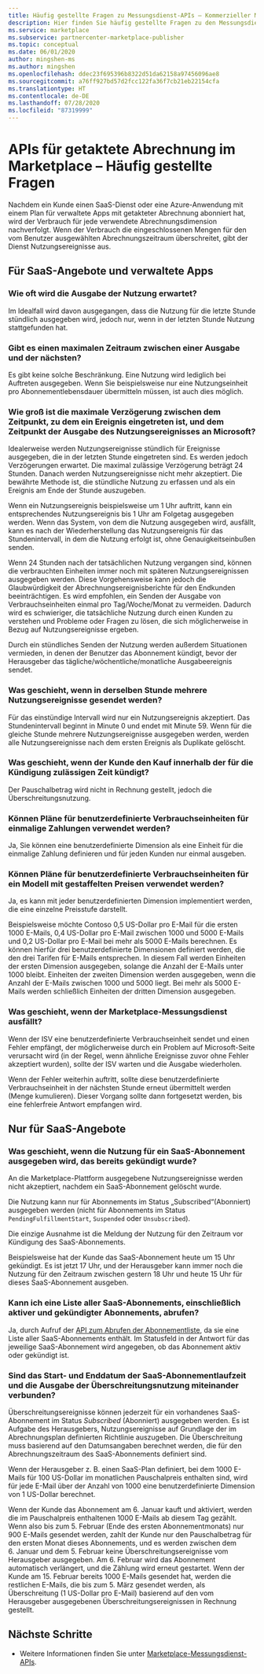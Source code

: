 ```yaml
---
title: Häufig gestellte Fragen zu Messungsdienst-APIs – Kommerzieller Microsoft-Marketplace
description: Hier finden Sie häufig gestellte Fragen zu den Messungsdienst-APIs für SaaS-Angebote in Microsoft AppSource und im Azure Marketplace.
ms.service: marketplace
ms.subservice: partnercenter-marketplace-publisher
ms.topic: conceptual
ms.date: 06/01/2020
author: mingshen-ms
ms.author: mingshen
ms.openlocfilehash: ddec23f695396b8322d51da62158a97456096ae8
ms.sourcegitcommit: a76ff927bd57d2fcc122fa36f7cb21eb22154cfa
ms.translationtype: HT
ms.contentlocale: de-DE
ms.lasthandoff: 07/28/2020
ms.locfileid: "87319999"
---
```

# <a name="marketplace-metered-billing-apis---faq"></a>APIs für getaktete Abrechnung im Marketplace – Häufig gestellte Fragen

Nachdem ein Kunde einen SaaS-Dienst oder eine Azure-Anwendung mit einem Plan für verwaltete Apps mit getakteter Abrechnung abonniert hat, wird der Verbrauch für jede verwendete Abrechnungsdimension nachverfolgt.  Wenn der Verbrauch die eingeschlossenen Mengen für den vom Benutzer ausgewählten Abrechnungszeitraum überschreitet, gibt der Dienst Nutzungsereignisse aus.

## <a name="for-both-saas-offers-and-managed-apps"></a>Für SaaS-Angebote und verwaltete Apps

### <a name="how-often-is-it-expected-to-emit-usage"></a>Wie oft wird die Ausgabe der Nutzung erwartet?

Im Idealfall wird davon ausgegangen, dass die Nutzung für die letzte Stunde stündlich ausgegeben wird, jedoch nur, wenn in der letzten Stunde Nutzung stattgefunden hat.

### <a name="is-there-a-maximal-period-between-one-emission-and-the-next-one"></a>Gibt es einen maximalen Zeitraum zwischen einer Ausgabe und der nächsten?

Es gibt keine solche Beschränkung. Eine Nutzung wird lediglich bei Auftreten ausgegeben. Wenn Sie beispielsweise nur eine Nutzungseinheit pro Abonnementlebensdauer übermitteln müssen, ist auch dies möglich.

### <a name="what-is-the-maximum-delay-between-the-time-an-event-occurs-and-the-time-a-usage-event-is-emitted-to-microsoft"></a>Wie groß ist die maximale Verzögerung zwischen dem Zeitpunkt, zu dem ein Ereignis eingetreten ist, und dem Zeitpunkt der Ausgabe des Nutzungsereignisses an Microsoft?

Idealerweise werden Nutzungsereignisse stündlich für Ereignisse ausgegeben, die in der letzten Stunde eingetreten sind. Es werden jedoch Verzögerungen erwartet. Die maximal zulässige Verzögerung beträgt 24 Stunden. Danach werden Nutzungsereignisse nicht mehr akzeptiert. Die bewährte Methode ist, die stündliche Nutzung zu erfassen und als ein Ereignis am Ende der Stunde auszugeben.

Wenn ein Nutzungsereignis beispielsweise um 1 Uhr auftritt, kann ein entsprechendes Nutzungsereignis bis 1 Uhr am Folgetag ausgegeben werden.  Wenn das System, von dem die Nutzung ausgegeben wird, ausfällt, kann es nach der Wiederherstellung das Nutzungsereignis für das Stundenintervall, in dem die Nutzung erfolgt ist, ohne Genauigkeitseinbußen senden.

Wenn 24 Stunden nach der tatsächlichen Nutzung vergangen sind, können die verbrauchten Einheiten immer noch mit späteren Nutzungsereignissen ausgegeben werden.  Diese Vorgehensweise kann jedoch die Glaubwürdigkeit der Abrechnungsereignisberichte für den Endkunden beeinträchtigen.  Es wird empfohlen, ein Senden der Ausgabe von Verbrauchseinheiten einmal pro Tag/Woche/Monat zu vermeiden.  Dadurch wird es schwieriger, die tatsächliche Nutzung durch einen Kunden zu verstehen und Probleme oder Fragen zu lösen, die sich möglicherweise in Bezug auf Nutzungsereignisse ergeben.

Durch ein stündliches Senden der Nutzung werden außerdem Situationen vermieden, in denen der Benutzer das Abonnement kündigt, bevor der Herausgeber das tägliche/wöchentliche/monatliche Ausgabeereignis sendet.

### <a name="what-happens-when-you-send-more-than-one-usage-event-in-the-same-hour"></a>Was geschieht, wenn in derselben Stunde mehrere Nutzungsereignisse gesendet werden?

Für das einstündige Intervall wird nur ein Nutzungsereignis akzeptiert. Das Stundenintervall beginnt in Minute 0 und endet mit Minute 59.  Wenn für die gleiche Stunde mehrere Nutzungsereignisse ausgegeben werden, werden alle Nutzungsereignisse nach dem ersten Ereignis als Duplikate gelöscht.

### <a name="what-happens-when-the-customer-cancels-the-purchase-within-the-time-allowed-by-the-cancellation-policy"></a>Was geschieht, wenn der Kunde den Kauf innerhalb der für die Kündigung zulässigen Zeit kündigt?

Der Pauschalbetrag wird nicht in Rechnung gestellt, jedoch die Überschreitungsnutzung.

### <a name="can-custom-meter-plans-be-used-for-one-time-payments"></a>Können Pläne für benutzerdefinierte Verbrauchseinheiten für einmalige Zahlungen verwendet werden?

Ja, Sie können eine benutzerdefinierte Dimension als eine Einheit für die einmalige Zahlung definieren und für jeden Kunden nur einmal ausgeben.

### <a name="can-custom-meter-plans-be-used-to-tiered-pricing-model"></a>Können Pläne für benutzerdefinierte Verbrauchseinheiten für ein Modell mit gestaffelten Preisen verwendet werden?

Ja, es kann mit jeder benutzerdefinierten Dimension implementiert werden, die eine einzelne Preisstufe darstellt.

Beispielsweise möchte Contoso 0,5 US-Dollar pro E-Mail für die ersten 1000 E-Mails, 0,4 US-Dollar pro E-Mail zwischen 1000 und 5000 E-Mails und 0,2 US-Dollar pro E-Mail bei mehr als 5000 E-Mails berechnen. Es können hierfür drei benutzerdefinierte Dimensionen definiert werden, die den drei Tarifen für E-Mails entsprechen. In diesem Fall werden Einheiten der ersten Dimension ausgegeben, solange die Anzahl der E-Mails unter 1000 bleibt. Einheiten der zweiten Dimension werden ausgegeben, wenn die Anzahl der E-Mails zwischen 1000 und 5000 liegt. Bei mehr als 5000 E-Mails werden schließlich Einheiten der dritten Dimension ausgegeben.

### <a name="what-happens-if-the-marketplace-metering-service-has-an-outage"></a>Was geschieht, wenn der Marketplace-Messungsdienst ausfällt?

Wenn der ISV eine benutzerdefinierte Verbrauchseinheit sendet und einen Fehler empfängt, der möglicherweise durch ein Problem auf Microsoft-Seite verursacht wird (in der Regel, wenn ähnliche Ereignisse zuvor ohne Fehler akzeptiert wurden), sollte der ISV warten und die Ausgabe wiederholen.

Wenn der Fehler weiterhin auftritt, sollte diese benutzerdefinierte Verbrauchseinheit in der nächsten Stunde erneut übermittelt werden (Menge kumulieren). Dieser Vorgang sollte dann fortgesetzt werden, bis eine fehlerfreie Antwort empfangen wird.

## <a name="for-saas-offers-only"></a>Nur für SaaS-Angebote

### <a name="what-happens-when-you-emit-usage-for-a-saas-subscription-that-has-been-unsubscribed-already"></a>Was geschieht, wenn die Nutzung für ein SaaS-Abonnement ausgegeben wird, das bereits gekündigt wurde?

An die Marketplace-Plattform ausgegebene Nutzungsereignisse werden nicht akzeptiert, nachdem ein SaaS-Abonnement gelöscht wurde.

Die Nutzung kann nur für Abonnements im Status „Subscribed“(Abonniert) ausgegeben werden (nicht für Abonnements im Status `PendingFulfillmentStart`, `Suspended` oder `Unsubscribed`).

Die einzige Ausnahme ist die Meldung der Nutzung für den Zeitraum vor Kündigung des SaaS-Abonnements.

Beispielsweise hat der Kunde das SaaS-Abonnement heute um 15 Uhr gekündigt. Es ist jetzt 17 Uhr, und der Herausgeber kann immer noch die Nutzung für den Zeitraum zwischen gestern 18 Uhr und heute 15 Uhr für dieses SaaS-Abonnement ausgeben.

### <a name="can-you-get-a-list-of-all-saas-subscriptions-including-active-and-unsubscribed-subscriptions"></a>Kann ich eine Liste aller SaaS-Abonnements, einschließlich aktiver und gekündigter Abonnements, abrufen?

Ja, durch Aufruf der [API zum Abrufen der Abonnementliste](pc-saas-fulfillment-api-v2.md#subscription-apis), da sie eine Liste aller SaaS-Abonnements enthält. Im Statusfeld in der Antwort für das jeweilige SaaS-Abonnement wird angegeben, ob das Abonnement aktiv oder gekündigt ist.

### <a name="are-the-start-and-end-dates-of-saas-subscription-term-and-overage-usage-emission-connected"></a>Sind das Start- und Enddatum der SaaS-Abonnementlaufzeit und die Ausgabe der Überschreitungsnutzung miteinander verbunden?

Überschreitungsereignisse können jederzeit für ein vorhandenes SaaS-Abonnement im Status *Subscribed* (Abonniert) ausgegeben werden. Es ist Aufgabe des Herausgebers, Nutzungsereignisse auf Grundlage der im Abrechnungsplan definierten Richtlinie auszugeben. Die Überschreitung muss basierend auf den Datumsangaben berechnet werden, die für den Abrechnungszeitraum des SaaS-Abonnements definiert sind. 

Wenn der Herausgeber z. B. einen SaaS-Plan definiert, bei dem 1000 E-Mails für 100 US-Dollar im monatlichen Pauschalpreis enthalten sind, wird für jede E-Mail über der Anzahl von 1000 eine benutzerdefinierte Dimension von 1 US-Dollar berechnet.

Wenn der Kunde das Abonnement am 6. Januar kauft und aktiviert, werden die im Pauschalpreis enthaltenen 1000 E-Mails ab diesem Tag gezählt. Wenn also bis zum 5. Februar (Ende des ersten Abonnementmonats) nur 900 E-Mails gesendet werden, zahlt der Kunde nur den Pauschalbetrag für den ersten Monat dieses Abonnements, und es werden zwischen dem 6. Januar und dem 5. Februar keine Überschreitungsereignisse vom Herausgeber ausgegeben. Am 6. Februar wird das Abonnement automatisch verlängert, und die Zählung wird erneut gestartet. Wenn der Kunde am 15. Februar bereits 1000 E-Mails gesendet hat, werden die restlichen E-Mails, die bis zum 5. März gesendet werden, als Überschreitung (1 US-Dollar pro E-Mail) basierend auf den vom Herausgeber ausgegebenen Überschreitungsereignissen in Rechnung gestellt.

## <a name="next-steps"></a>Nächste Schritte

- Weitere Informationen finden Sie unter [Marketplace-Messungsdienst-APIs](./marketplace-metering-service-apis.md).
